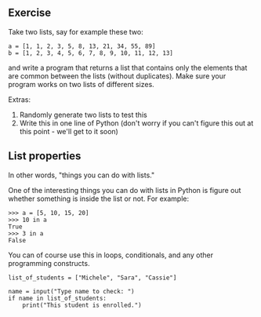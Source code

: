 ## Exercise

Take two lists, say for example these two: 

```
a = [1, 1, 2, 3, 5, 8, 13, 21, 34, 55, 89]
b = [1, 2, 3, 4, 5, 6, 7, 8, 9, 10, 11, 12, 13]
```

and write a program that returns a list that contains only the elements that are common between the lists (without duplicates). Make sure your program works on two lists of different sizes.

Extras: 

1. Randomly generate two lists to test this
2. Write this in one line of Python (don't worry if you can't figure this out at this point - we'll get to it soon)

## List properties

In other words, "things you can do with lists."

One of the interesting things you can do with lists in Python is figure out whether something is inside the list or not. For example: 

```
>>> a = [5, 10, 15, 20]
>>> 10 in a
True
>>> 3 in a
False
```

You can of course use this in loops, conditionals, and any other programming constructs. 

```
list_of_students = ["Michele", "Sara", "Cassie"]

name = input("Type name to check: ")
if name in list_of_students:
	print("This student is enrolled.")
```